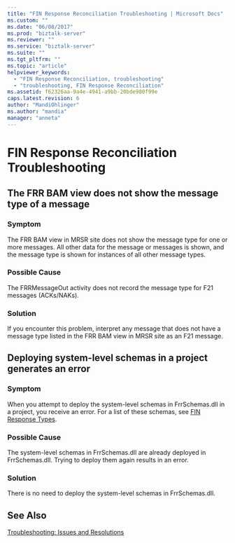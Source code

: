 ```yaml
---
title: "FIN Response Reconciliation Troubleshooting | Microsoft Docs"
ms.custom: ""
ms.date: "06/08/2017"
ms.prod: "biztalk-server"
ms.reviewer: ""
ms.service: "biztalk-server"
ms.suite: ""
ms.tgt_pltfrm: ""
ms.topic: "article"
helpviewer_keywords: 
  - "FIN Response Reconciliation, troubleshooting"
  - "troubleshooting, FIN Response Reconciliation"
ms.assetid: f62326aa-9a4e-4941-a9bb-20bde980f99e
caps.latest.revision: 6
author: "MandiOhlinger"
ms.author: "mandia"
manager: "anneta"
---
```

# FIN Response Reconciliation Troubleshooting
## The FRR BAM view does not show the message type of a message  
  
### Symptom  
 The FRR BAM view in MRSR site does not show the message type for one or more messages. All other data for the message or messages is shown, and the message type is shown for instances of all other message types.  
  
### Possible Cause  
 The FRRMessageOut activity does not record the message type for F21 messages (ACKs/NAKs).  
  
### Solution  
 If you encounter this problem, interpret any message that does not have a message type listed in the FRR BAM view in MRSR site as an F21 message.  
  
## Deploying system-level schemas in a project generates an error  
  
### Symptom  
 When you attempt to deploy the system-level schemas in FrrSchemas.dll in a project, you receive an error. For a list of these schemas, see [FIN Response Types](../../adapters-and-accelerators/accelerator-swift/fin-response-types.md).  
  
### Possible Cause  
 The system-level schemas in FrrSchemas.dll are already deployed in FrrSchemas.dll. Trying to deploy them again results in an error.  
  
### Solution  
 There is no need to deploy the system-level schemas in FrrSchemas.dll.  
  
## See Also  
 [Troubleshooting: Issues and Resolutions](../../adapters-and-accelerators/accelerator-swift/troubleshooting-issues-and-resolutions1.md)